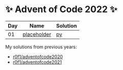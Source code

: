# :sparkles: Advent of Code 2022 :sparkles:

|Day|Name|Solution|
|---|---|---|
|01|[placeholder](https://adventofcode.com/2022/day/1)|[py](/day01/main.py)|

My solutions from previous years:
* [r0f1/adventofcode2020](https://github.com/r0f1/adventofcode2020)
* [r0f1/adventofcode2021](https://github.com/r0f1/adventofcode2021)
